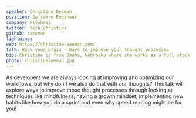 ```yaml
---
speaker: Christine Seeman
position: Software Engineer
company: Flywheel
twitter: tech_christine
github: cseeman
lightning:
web: https://christine-seeman.com/
talk: Hack your brain - Ways to improve your thought processes
bio: Christine is from Omaha, Nebraska where she works as a full stack Ruby on Rails engineer at Flywheel, WordPress hosting for creatives. She has 12 years experience as a Java software engineer with a focus on APIs and micro-services and took the plunge into Ruby just this May. In her spare time she is an avid long form reader, lover of all true-crime podcasts and is attempting to work through the primary Ashtanga yoga series.
photo: christineseeman.jpg
---
```


As developers we are always looking at improving and optimizing our workflows, but why don't we also do that with our thoughts? This talk will explore ways to improve those thought processes through looking at techniques like mindfulness, having a growth mindset, implementing new habits like how you do a sprint and even why speed reading might be for you!
